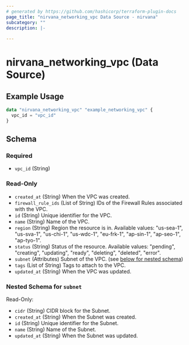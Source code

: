 ```yaml
---
# generated by https://github.com/hashicorp/terraform-plugin-docs
page_title: "nirvana_networking_vpc Data Source - nirvana"
subcategory: ""
description: |-
  
---
```


# nirvana_networking_vpc (Data Source)



## Example Usage

```terraform
data "nirvana_networking_vpc" "example_networking_vpc" {
  vpc_id = "vpc_id"
}
```

<!-- schema generated by tfplugindocs -->
## Schema

### Required

- `vpc_id` (String)

### Read-Only

- `created_at` (String) When the VPC was created.
- `firewall_rule_ids` (List of String) IDs of the Firewall Rules associated with the VPC.
- `id` (String) Unique identifier for the VPC.
- `name` (String) Name of the VPC.
- `region` (String) Region the resource is in.
Available values: "us-sea-1", "us-sva-1", "us-chi-1", "us-wdc-1", "eu-frk-1", "ap-sin-1", "ap-seo-1", "ap-tyo-1".
- `status` (String) Status of the resource.
Available values: "pending", "creating", "updating", "ready", "deleting", "deleted", "error".
- `subnet` (Attributes) Subnet of the VPC. (see [below for nested schema](#nestedatt--subnet))
- `tags` (List of String) Tags to attach to the VPC.
- `updated_at` (String) When the VPC was updated.

<a id="nestedatt--subnet"></a>
### Nested Schema for `subnet`

Read-Only:

- `cidr` (String) CIDR block for the Subnet.
- `created_at` (String) When the Subnet was created.
- `id` (String) Unique identifier for the Subnet.
- `name` (String) Name of the Subnet.
- `updated_at` (String) When the Subnet was updated.
